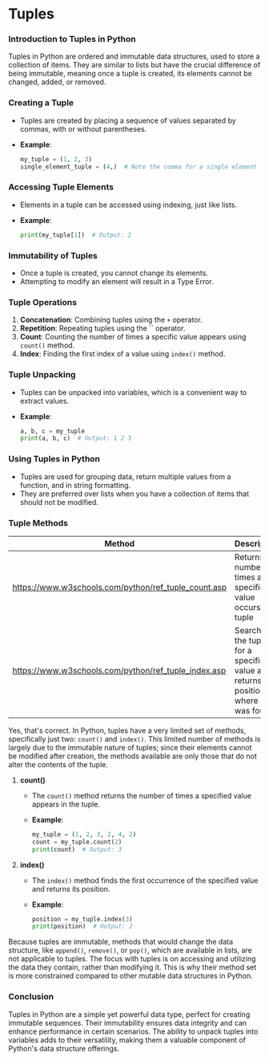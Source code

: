 # Tuples

### Introduction to Tuples in Python

Tuples in Python are ordered and immutable data structures, used to store a collection of items. They are similar to lists but have the crucial difference of being immutable, meaning once a tuple is created, its elements cannot be changed, added, or removed.

### Creating a Tuple

- Tuples are created by placing a sequence of values separated by commas, with or without parentheses.
- **Example**:
    
    ```python
    my_tuple = (1, 2, 3)
    single_element_tuple = (4,)  # Note the comma for a single element
    ```
    

### Accessing Tuple Elements

- Elements in a tuple can be accessed using indexing, just like lists.
- **Example**:
    
    ```python
    print(my_tuple[1])  # Output: 2
    ```
    

### Immutability of Tuples

- Once a tuple is created, you cannot change its elements.
- Attempting to modify an element will result in a Type Error.

### Tuple Operations

1. **Concatenation**: Combining tuples using the `+` operator.
2. **Repetition**: Repeating tuples using the `` operator.
3. **Count**: Counting the number of times a specific value appears using `count()` method.
4. **Index**: Finding the first index of a value using `index()` method.

### Tuple Unpacking

- Tuples can be unpacked into variables, which is a convenient way to extract values.
- **Example**:
    
    ```python
    a, b, c = my_tuple
    print(a, b, c)  # Output: 1 2 3
    ```
    

### Using Tuples in Python

- Tuples are used for grouping data, return multiple values from a function, and in string formatting.
- They are preferred over lists when you have a collection of items that should not be modified.

### Tuple Methods

| Method | Description |
| --- | --- |
| https://www.w3schools.com/python/ref_tuple_count.asp | Returns the number of times a specified value occurs in a tuple |
| https://www.w3schools.com/python/ref_tuple_index.asp | Searches the tuple for a specified value and returns the position of where it was found |

Yes, that's correct. In Python, tuples have a very limited set of methods, specifically just two: `count()` and `index()`. This limited number of methods is largely due to the immutable nature of tuples; since their elements cannot be modified after creation, the methods available are only those that do not alter the contents of the tuple.

1. **count()**
    - The `count()` method returns the number of times a specified value appears in the tuple.
    - **Example**:
        
        ```python
        my_tuple = (1, 2, 3, 2, 4, 2)
        count = my_tuple.count(2)
        print(count)  # Output: 3
        ```
        
2. **index()**
    - The `index()` method finds the first occurrence of the specified value and returns its position.
    - **Example**:
        
        ```python
        position = my_tuple.index(3)
        print(position)  # Output: 2
        ```
        

Because tuples are immutable, methods that would change the data structure, like `append()`, `remove()`, or `pop()`, which are available in lists, are not applicable to tuples. The focus with tuples is on accessing and utilizing the data they contain, rather than modifying it. This is why their method set is more constrained compared to other mutable data structures in Python.

### Conclusion

Tuples in Python are a simple yet powerful data type, perfect for creating immutable sequences. Their immutability ensures data integrity and can enhance performance in certain scenarios. The ability to unpack tuples into variables adds to their versatility, making them a valuable component of Python's data structure offerings.